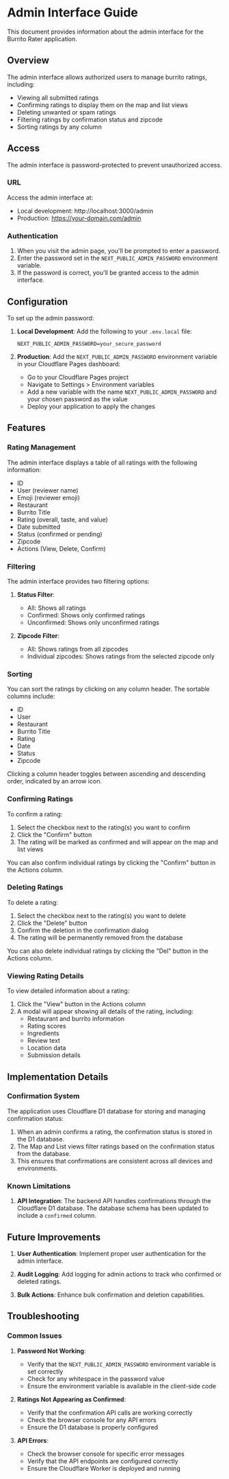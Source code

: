 # Admin Interface Guide

This document provides information about the admin interface for the Burrito Rater application.

## Overview

The admin interface allows authorized users to manage burrito ratings, including:

- Viewing all submitted ratings
- Confirming ratings to display them on the map and list views
- Deleting unwanted or spam ratings
- Filtering ratings by confirmation status and zipcode
- Sorting ratings by any column

## Access

The admin interface is password-protected to prevent unauthorized access.

### URL

Access the admin interface at:
- Local development: http://localhost:3000/admin
- Production: https://your-domain.com/admin

### Authentication

1. When you visit the admin page, you'll be prompted to enter a password.
2. Enter the password set in the `NEXT_PUBLIC_ADMIN_PASSWORD` environment variable.
3. If the password is correct, you'll be granted access to the admin interface.

## Configuration

To set up the admin password:

1. **Local Development**:
   Add the following to your `.env.local` file:
   ```
   NEXT_PUBLIC_ADMIN_PASSWORD=your_secure_password
   ```

2. **Production**:
   Add the `NEXT_PUBLIC_ADMIN_PASSWORD` environment variable in your Cloudflare Pages dashboard:
   - Go to your Cloudflare Pages project
   - Navigate to Settings > Environment variables
   - Add a new variable with the name `NEXT_PUBLIC_ADMIN_PASSWORD` and your chosen password as the value
   - Deploy your application to apply the changes

## Features

### Rating Management

The admin interface displays a table of all ratings with the following information:
- ID
- User (reviewer name)
- Emoji (reviewer emoji)
- Restaurant
- Burrito Title
- Rating (overall, taste, and value)
- Date submitted
- Status (confirmed or pending)
- Zipcode
- Actions (View, Delete, Confirm)

### Filtering

The admin interface provides two filtering options:

1. **Status Filter**:
   - All: Shows all ratings
   - Confirmed: Shows only confirmed ratings
   - Unconfirmed: Shows only unconfirmed ratings

2. **Zipcode Filter**:
   - All: Shows ratings from all zipcodes
   - Individual zipcodes: Shows ratings from the selected zipcode only

### Sorting

You can sort the ratings by clicking on any column header. The sortable columns include:
- ID
- User
- Restaurant
- Burrito Title
- Rating
- Date
- Status
- Zipcode

Clicking a column header toggles between ascending and descending order, indicated by an arrow icon.

### Confirming Ratings

To confirm a rating:
1. Select the checkbox next to the rating(s) you want to confirm
2. Click the "Confirm" button
3. The rating will be marked as confirmed and will appear on the map and list views

You can also confirm individual ratings by clicking the "Confirm" button in the Actions column.

### Deleting Ratings

To delete a rating:
1. Select the checkbox next to the rating(s) you want to delete
2. Click the "Delete" button
3. Confirm the deletion in the confirmation dialog
4. The rating will be permanently removed from the database

You can also delete individual ratings by clicking the "Del" button in the Actions column.

### Viewing Rating Details

To view detailed information about a rating:
1. Click the "View" button in the Actions column
2. A modal will appear showing all details of the rating, including:
   - Restaurant and burrito information
   - Rating scores
   - Ingredients
   - Review text
   - Location data
   - Submission details

## Implementation Details

### Confirmation System

The application uses Cloudflare D1 database for storing and managing confirmation status:

1. When an admin confirms a rating, the confirmation status is stored in the D1 database.
2. The Map and List views filter ratings based on the confirmation status from the database.
3. This ensures that confirmations are consistent across all devices and environments.

### Known Limitations

1. **API Integration**: The backend API handles confirmations through the Cloudflare D1 database. The database schema has been updated to include a `confirmed` column.

## Future Improvements

1. **User Authentication**: Implement proper user authentication for the admin interface.

2. **Audit Logging**: Add logging for admin actions to track who confirmed or deleted ratings.

3. **Bulk Actions**: Enhance bulk confirmation and deletion capabilities.

## Troubleshooting

### Common Issues

1. **Password Not Working**:
   - Verify that the `NEXT_PUBLIC_ADMIN_PASSWORD` environment variable is set correctly
   - Check for any whitespace in the password value
   - Ensure the environment variable is available in the client-side code

2. **Ratings Not Appearing as Confirmed**:
   - Verify that the confirmation API calls are working correctly
   - Check the browser console for any API errors
   - Ensure the D1 database is properly configured

3. **API Errors**:
   - Check the browser console for specific error messages
   - Verify that the API endpoints are configured correctly
   - Ensure the Cloudflare Worker is deployed and running 